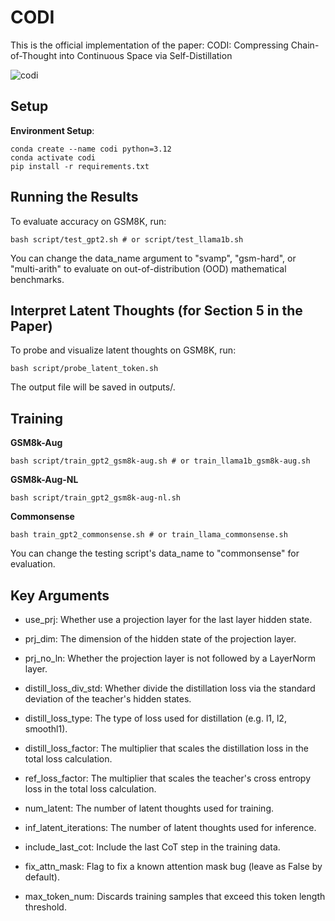 # CODI

This is the official implementation of the paper: CODI: Compressing Chain-of-Thought into Continuous Space via Self-Distillation

![codi](imgs/codi_method_v4.png)

## Setup

**Environment Setup**:
```
conda create --name codi python=3.12
conda activate codi
pip install -r requirements.txt
```

## Running the Results

 
To evaluate accuracy on GSM8K, run:
```
bash script/test_gpt2.sh # or script/test_llama1b.sh
```
You can change the data_name argument to "svamp", "gsm-hard", or "multi-arith" to evaluate on out-of-distribution (OOD) mathematical benchmarks. 

## Interpret Latent Thoughts (for Section 5 in the Paper)

To probe and visualize latent thoughts on GSM8K, run:
```
bash script/probe_latent_token.sh
```
The output file will be saved in outputs/.

## Training
**GSM8k-Aug**
```
bash script/train_gpt2_gsm8k-aug.sh # or train_llama1b_gsm8k-aug.sh
```

**GSM8k-Aug-NL**
```
bash script/train_gpt2_gsm8k-aug-nl.sh
```

**Commonsense**
```
bash train_gpt2_commonsense.sh # or train_llama_commonsense.sh
```
You can change the testing script's data_name to "commonsense" for evaluation.

## Key Arguments
* use_prj: Whether use a projection layer for the last layer hidden state.

* prj_dim: The dimension of the hidden state of the projection layer.

* prj_no_ln: Whether the projection layer is not followed by a LayerNorm layer.

* distill_loss_div_std: Whether divide the distillation loss via the standard deviation of the teacher's hidden states.

* distill_loss_type: The type of loss used for distillation (e.g. l1, l2, smoothl1).

* distill_loss_factor: The multiplier that scales the distillation loss in the total loss calculation.

* ref_loss_factor: The multiplier that scales the teacher's cross entropy loss in the total loss calculation.

* num_latent: The number of latent thoughts used for training.

* inf_latent_iterations: The number of latent thoughts used for inference.

* include_last_cot: Include the last CoT step in the training data.

* fix_attn_mask: Flag to fix a known attention mask bug (leave as False by default).

* max_token_num: Discards training samples that exceed this token length threshold.

